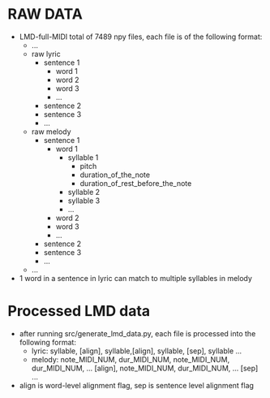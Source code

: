 # RAW DATA
- LMD-full-MIDI total of 7489 npy files, each file is of the following format:
    * ...
    * raw lyric
        * sentence 1
            * word 1
            * word 2
            * word 3
            * ...
        * sentence 2
        * sentence 3
        * ...
    * raw melody
        * sentence 1
            * word 1
                * syllable 1
                    * pitch
                    * duration_of_the_note
                    * duration_of_rest_before_the_note
                * syllable 2
                * syllable 3
                * ...
            * word 2
            * word 3
            * ...
        * sentence 2
        * sentence 3
        * ...
    * ...
- 1 word in a sentence in lyric can match to multiple syllables in melody

# Processed LMD data
- after running src/generate_lmd_data.py, each file is processed into the following format:
    * lyric: syllable, \[align\], syllable,\[align\], syllable, \[sep\], syllable ... 
    * melody: note_MIDI_NUM, dur_MIDI_NUM, note_MIDI_NUM, dur_MIDI_NUM, ... \[align\], note_MIDI_NUM, dur_MIDI_NUM, ... \[sep\] ...
- align is word-level alignment flag, sep is sentence level alignment flag
